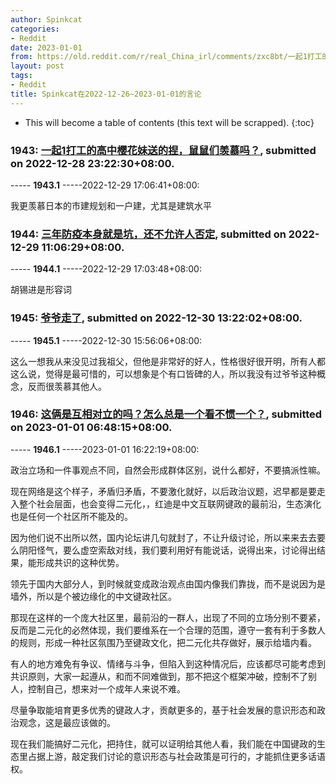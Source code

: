 ```yaml
---
author: Spinkcat
categories:
- Reddit
date: 2023-01-01
from: https://old.reddit.com/r/real_China_irl/comments/zxc8bt/一起1打工的高中樱花妹送的捏鼠鼠们羡慕吗/
layout: post
tags:
- Reddit
title: Spinkcat在2022-12-26~2023-01-01的言论
---
```


* This will become a table of contents (this text will be scrapped).
{:toc}

### 1943: [一起1打工的高中樱花妹送的捏，鼠鼠们羡慕吗？](https://old.reddit.com/r/real_China_irl/comments/zxc8bt/一起1打工的高中樱花妹送的捏鼠鼠们羡慕吗/), submitted on 2022-12-28 23:22:30+08:00.

----- __1943.1__ -----2022-12-29 17:06:41+08:00:

我更羡慕日本的市建规划和一户建，尤其是建筑水平

### 1944: [三年防疫本身就是坑，还不允许人否定](https://old.reddit.com/r/real_China_irl/comments/zxtvov/三年防疫本身就是坑还不允许人否定/), submitted on 2022-12-29 11:06:29+08:00.

----- __1944.1__ -----2022-12-29 17:03:48+08:00:

胡锡进是形容词

### 1945: [爷爷走了](https://old.reddit.com/r/China_irl/comments/zyrzc1/爷爷走了/), submitted on 2022-12-30 13:22:02+08:00.

----- __1945.1__ -----2022-12-30 15:56:06+08:00:

这么一想我从来没见过我祖父，但他是非常好的好人，性格很好很开明，所有人都这么说，觉得是最可惜的，可以想象是个有口皆碑的人，所以我没有过爷爷这种概念，反而很羡慕其他人。

### 1946: [这俩是互相对立的吗？怎么总是一个看不惯一个？](https://old.reddit.com/r/China_irl/comments/1005qns/这俩是互相对立的吗怎么总是一个看不惯一个/), submitted on 2023-01-01 06:48:15+08:00.

----- __1946.1__ -----2023-01-01 16:22:19+08:00:

政治立场和一件事观点不同，自然会形成群体区别，说什么都好，不要搞派性嘛。

现在网络是这个样子，矛盾归矛盾，不要激化就好，以后政治议题，迟早都是要走入整个社会层面，也会变得二元化，，红迪是中文互联网键政的最前沿，生态演化也是任何一个社区所不能及的。

因为他们说不出所以然，国内论坛讲几句就封了，不让升级讨论，所以来来去去要么阴阳怪气，要么虚空索敌对线，我们要利用好有能说话，说得出来，讨论得出结果，能形成共识的这种优势。

领先于国内大部分人，到时候就变成政治观点由国内像我们靠拢，而不是说因为是墙外，所以是个被边缘化的中文键政社区。

那现在这样的一个庞大社区里，最前沿的一群人，出现了不同的立场分别不要紧，反而是二元化的必然体现，我们要维系在一个合理的范围，遵守一套有利于多数人的规则，形成一种社区氛围乃至键政文化，把二元化共存做好，展示给墙内看。

有人的地方难免有争议、情绪与斗争，但陷入到这种情况后，应该都尽可能考虑到共识原则，大家一起遵从，和而不同难做到，那不把这个框架冲破，控制不了别人，控制自己，想来对一个成年人来说不难。

尽量争取能培育更多优秀的键政人才，贡献更多的，基于社会发展的意识形态和政治观念，这是最应该做的。

现在我们能搞好二元化，把持住，就可以证明给其他人看，我们能在中国键政的生态里占据上游，敲定我们讨论的意识形态与社会政策是可行的，才能抓住更多话语权。

